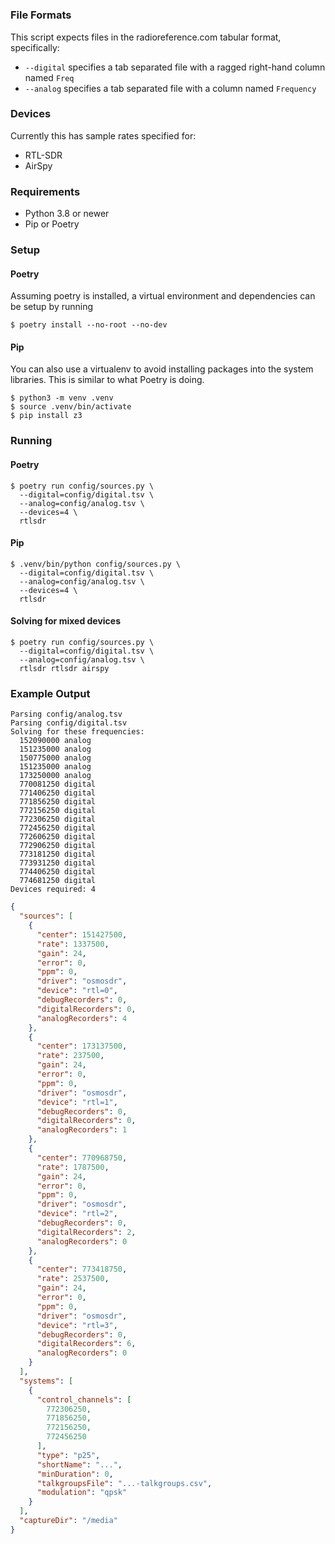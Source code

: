 #

### File Formats

This script expects files in the radioreference.com tabular format,
specifically:

* `--digital` specifies a tab separated file with a ragged right-hand column named `Freq`
* `--analog` specifies a tab separated file with a column named `Frequency`

### Devices

Currently this has sample rates specified for:

* RTL-SDR
* AirSpy

### Requirements

* Python 3.8 or newer
* Pip or Poetry

### Setup

#### Poetry

Assuming poetry is installed, a virtual environment and dependencies
can be setup by running

```console
$ poetry install --no-root --no-dev
```

#### Pip

You can also use a virtualenv to avoid installing packages
into the system libraries. This is similar to what Poetry is doing.

```console
$ python3 -m venv .venv
$ source .venv/bin/activate
$ pip install z3
```

### Running

#### Poetry

```console
$ poetry run config/sources.py \
  --digital=config/digital.tsv \
  --analog=config/analog.tsv \
  --devices=4 \
  rtlsdr
```

#### Pip

```console
$ .venv/bin/python config/sources.py \
  --digital=config/digital.tsv \
  --analog=config/analog.tsv \
  --devices=4 \
  rtlsdr
```

#### Solving for mixed devices

```console
$ poetry run config/sources.py \
  --digital=config/digital.tsv \
  --analog=config/analog.tsv \
  rtlsdr rtlsdr airspy
```

### Example Output

```text
Parsing config/analog.tsv
Parsing config/digital.tsv
Solving for these frequencies:
  152090000 analog
  151235000 analog
  150775000 analog
  151235000 analog
  173250000 analog
  770081250 digital
  771406250 digital
  771856250 digital
  772156250 digital
  772306250 digital
  772456250 digital
  772606250 digital
  772906250 digital
  773181250 digital
  773931250 digital
  774406250 digital
  774681250 digital
Devices required: 4
```
```json
{
  "sources": [
    {
      "center": 151427500,
      "rate": 1337500,
      "gain": 24,
      "error": 0,
      "ppm": 0,
      "driver": "osmosdr",
      "device": "rtl=0",
      "debugRecorders": 0,
      "digitalRecorders": 0,
      "analogRecorders": 4
    },
    {
      "center": 173137500,
      "rate": 237500,
      "gain": 24,
      "error": 0,
      "ppm": 0,
      "driver": "osmosdr",
      "device": "rtl=1",
      "debugRecorders": 0,
      "digitalRecorders": 0,
      "analogRecorders": 1
    },
    {
      "center": 770968750,
      "rate": 1787500,
      "gain": 24,
      "error": 0,
      "ppm": 0,
      "driver": "osmosdr",
      "device": "rtl=2",
      "debugRecorders": 0,
      "digitalRecorders": 2,
      "analogRecorders": 0
    },
    {
      "center": 773418750,
      "rate": 2537500,
      "gain": 24,
      "error": 0,
      "ppm": 0,
      "driver": "osmosdr",
      "device": "rtl=3",
      "debugRecorders": 0,
      "digitalRecorders": 6,
      "analogRecorders": 0
    }
  ],
  "systems": [
    {
      "control_channels": [
        772306250,
        771856250,
        772156250,
        772456250
      ],
      "type": "p25",
      "shortName": "...",
      "minDuration": 0,
      "talkgroupsFile": "...-talkgroups.csv",
      "modulation": "qpsk"
    }
  ],
  "captureDir": "/media"
}
```